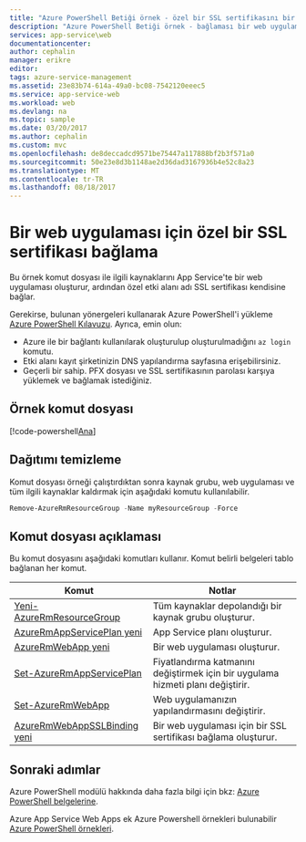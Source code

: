 ```yaml
---
title: "Azure PowerShell Betiği örnek - özel bir SSL sertifikasını bir web uygulamasına bağlama | Microsoft Docs"
description: "Azure PowerShell Betiği örnek - bağlaması bir web uygulaması için özel bir SSL sertifikası"
services: app-service\web
documentationcenter: 
author: cephalin
manager: erikre
editor: 
tags: azure-service-management
ms.assetid: 23e83b74-614a-49a0-bc08-7542120eeec5
ms.service: app-service-web
ms.workload: web
ms.devlang: na
ms.topic: sample
ms.date: 03/20/2017
ms.author: cephalin
ms.custom: mvc
ms.openlocfilehash: de8deccadcd9571be75447a117888bf2b3f571a0
ms.sourcegitcommit: 50e23e8d3b1148ae2d36dad3167936b4e52c8a23
ms.translationtype: MT
ms.contentlocale: tr-TR
ms.lasthandoff: 08/18/2017
---
```

# <a name="bind-a-custom-ssl-certificate-to-a-web-app"></a>Bir web uygulaması için özel bir SSL sertifikası bağlama

Bu örnek komut dosyası ile ilgili kaynaklarını App Service'te bir web uygulaması oluşturur, ardından özel etki alanı adı SSL sertifikası kendisine bağlar. 

Gerekirse, bulunan yönergeleri kullanarak Azure PowerShell'i yükleme [Azure PowerShell Kılavuzu](/powershell/azure/overview). Ayrıca, emin olun:

- Azure ile bir bağlantı kullanılarak oluşturulup oluşturulmadığını `az login` komutu.
- Etki alanı kayıt şirketinizin DNS yapılandırma sayfasına erişebilirsiniz.
- Geçerli bir sahip. PFX dosyası ve SSL sertifikasının parolası karşıya yüklemek ve bağlamak istediğiniz.

## <a name="sample-script"></a>Örnek komut dosyası

[!code-powershell[Ana](../../../powershell_scripts/app-service/configure-ssl-certificate/configure-ssl-certificate.ps1?highlight=1-3 "bir web uygulaması için özel bir SSL sertifikası bağlama")]

## <a name="clean-up-deployment"></a>Dağıtımı temizleme 

Komut dosyası örneği çalıştırdıktan sonra kaynak grubu, web uygulaması ve tüm ilgili kaynaklar kaldırmak için aşağıdaki komutu kullanılabilir.

```powershell
Remove-AzureRmResourceGroup -Name myResourceGroup -Force
```

## <a name="script-explanation"></a>Komut dosyası açıklaması

Bu komut dosyasını aşağıdaki komutları kullanır. Komut belirli belgeleri tablo bağlanan her komut.

| Komut | Notlar |
|---|---|
| [Yeni-AzureRmResourceGroup](/powershell/module/azurerm.resources/new-azurermresourcegroup) | Tüm kaynaklar depolandığı bir kaynak grubu oluşturur. |
| [AzureRmAppServicePlan yeni](/powershell/module/azurerm.websites/new-azurermappserviceplan) | App Service planı oluşturur. |
| [AzureRmWebApp yeni](/powershell/module/azurerm.websites/new-azurermwebapp) | Bir web uygulaması oluşturur. |
| [Set-AzureRmAppServicePlan](/powershell/module/azurerm.websites/set-azurermappserviceplan) | Fiyatlandırma katmanını değiştirmek için bir uygulama hizmeti planı değiştirir. |
| [Set-AzureRmWebApp](/powershell/module/azurerm.websites/set-azurermwebapp) | Web uygulamanızın yapılandırmasını değiştirir. |
| [AzureRmWebAppSSLBinding yeni](/powershell/module/azurerm.websites/new-azurermwebappsslbinding) | Bir web uygulaması için bir SSL sertifikası bağlama oluşturur. |

## <a name="next-steps"></a>Sonraki adımlar

Azure PowerShell modülü hakkında daha fazla bilgi için bkz: [Azure PowerShell belgelerine](/powershell/azure/overview).

Azure App Service Web Apps ek Azure Powershell örnekleri bulunabilir [Azure PowerShell örnekleri](../app-service-powershell-samples.md).
